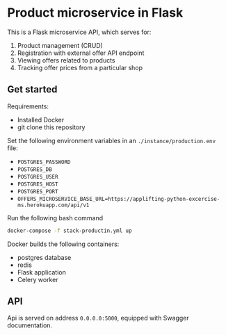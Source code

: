 # Product microservice in Flask

This is a Flask microservice API, which serves for:
1. Product management (CRUD)
2. Registration with external offer API endpoint
3. Viewing offers related to products
4. Tracking offer prices from a particular shop

## Get started

Requirements:
- Installed Docker
- git clone this repository

Set the following environment variables in an `./instance/production.env` file:
- `POSTGRES_PASSWORD`
- `POSTGRES_DB`
- `POSTGRES_USER`
- `POSTGRES_HOST`
- `POSTGRES_PORT`
- `OFFERS_MICROSERVICE_BASE_URL=https://applifting-python-excercise-ms.herokuapp.com/api/v1`

Run the following bash command
 
```bash
docker-compose -f stack-productin.yml up
```

Docker builds the following containers:
- postgres database
- redis
- Flask application
- Celery worker



## API

Api is served on address `0.0.0.0:5000`, equipped with Swagger documentation.




